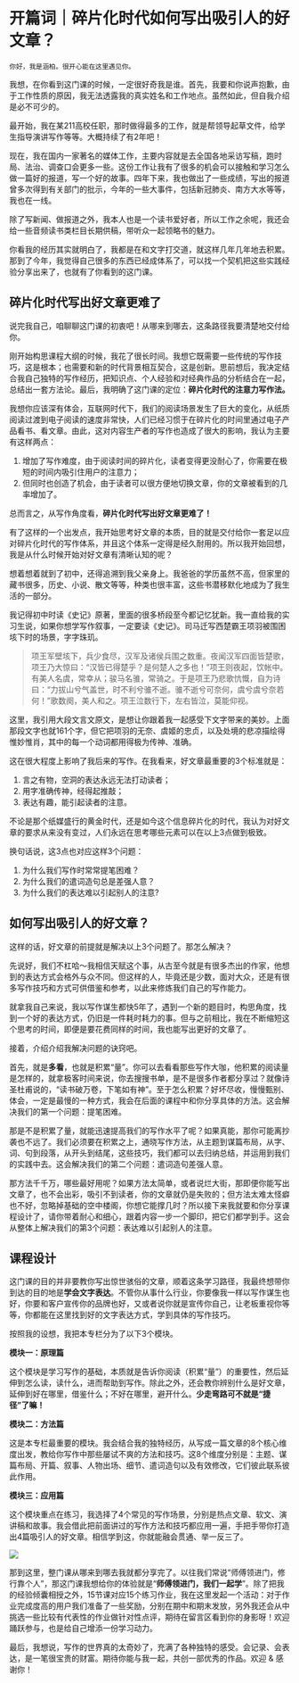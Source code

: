 # 开篇词｜碎片化时代如何写出吸引人的好文章？

    你好，我是涵柏。很开心能在这里遇见你。

我想，在你看到这门课的时候，一定很好奇我是谁。首先，我要和你说声抱歉，由于工作性质的原因，我无法透露我的真实姓名和工作地点。虽然如此，但自我介绍是必不可少的。

最开始，我在某211高校任职，那时做得最多的工作，就是帮领导起草文件，给学生指导演讲写作等等。大概持续了有2年吧！

现在，我在国内一家著名的媒体工作，主要内容就是去全国各地采访写稿，跑时局、法治、调查口会更多一些。这份工作让我有了很多的机会可以接触和学习怎么做一篇好的报道，写一个好的故事。四年下来，我也做出了一些成绩，写出的报道曾多次得到有关部门的批示，今年的一些大事件，包括新冠肺炎、南方大水等等，我也在一线。

除了写新闻、做报道之外，我本人也是一个读书爱好者，所以工作之余呢，我还会给一些音频读书类栏目长期供稿，带听众一起领略书的魅力。

你看我的经历其实就明白了，我都是在和文字打交道，就这样几年几年地去积累。那到了今年，我觉得自己很多的东西已经成体系了，可以找一个契机把这些实践经验分享出来了，也就有了你看到的这门课。

## 碎片化时代写出好文章更难了

说完我自己，咱聊聊这门课的初衷吧！从哪来到哪去，这条路径我要清楚地交付给你。

刚开始构思课程大纲的时候，我花了很长时间。我想它既需要一些传统的写作技巧，这是根本；也需要和新的时代背景相互契合，这是创新。思前想后，我决定结合我自己独特的写作经历，把知识点、个人经验和对经典作品的分析结合在一起，总结出一套方法论。最后，我明确了这门课的定位：**碎片化时代的注意力写作法。**

我想你应该深有体会，互联网时代下，我们的阅读场景发生了巨大的变化，从纸质阅读过渡到电子阅读的速度非常快，人们已经习惯于在碎片化的时间里通过电子产品看书、看文章。由此，这对内容生产者的写作也造成了很大的影响，我认为主要有这样两点：

1.  增加了写作难度，由于阅读时间的碎片化，读者变得更没耐心了，你需要在极短的时间内吸引住用户的注意力；
2.  但同时也创造了机会，由于读者可以很方便地切换文章，你的文章被看到的几率增加了。

总而言之，从写作角度看，**碎片化时代写出好文章更难了！**

有了这样的一个出发点，我开始思考好文章的本质，目的就是交付给你一套足以应对碎片化时代的写作体系，并且这个体系一定得是经久耐用的。所以我开始回想，我是从什么时候开始对好文章有清晰认知的呢？

想着想着就到了初中，还得追溯到我父亲身上。我爸爸的学历虽然不高，但家里的藏书很多，历史、小说、散文等等，种类也很丰富，这些书潜移默化地成为了我生活的一部分。

我记得初中时读《史记》原著，里面的很多桥段至今都记忆犹新。我一直给我的实习生说，如果你想学写作叙事，一定要读《史记》。司马迁写西楚霸王项羽被围困垓下时的场景，字字珠玑。

> 项王军壁垓下，兵少食尽，汉军及诸侯兵围之数重。夜闻汉军四面皆楚歌，项王乃大惊曰：“汉皆已得楚乎？是何楚人之多也！”项王则夜起，饮帐中。有美人名虞，常幸从；骏马名骓，常骑之。于是项王乃悲歌忼慨，自为诗曰：“力拔山兮气盖世，时不利兮骓不逝。骓不逝兮可奈何，虞兮虞兮奈若何！”歌数阕，美人和之。项王泣数行下，左右皆泣，莫能仰视。

这里，我引用大段文言文原文，是想让你跟着我一起感受下文字带来的美妙。上面那段文字也就161个字，但它把项羽的无奈、虞姬的忠贞，以及处境的悲凉描绘得惟妙惟肖，其中的每一个动词都用得极为传神、准确。

这在很大程度上影响了我后来的写作。在我看来，好文章最重要的3个标准就是：

1.  言之有物，空洞的表达永远无法打动读者；
2.  用字准确传神，经得起推敲；
3.  表达有趣，能引起读者的注意。

不论是那个纸媒盛行的黄金时代，还是如今这个信息碎片化的时代，我认为对好文章的要求从来没有变过，人们永远在思考哪些元素可以在以上3点做到极致。

换句话说，这3点也对应这样3个问题：

1.  为什么我们写作时常常提笔困难？
2.  为什么我们的遣词造句总是差强人意？
3.  为什么我们的表达难以引起别人的注意?

## 如何写出吸引人的好文章？

这样的话，好文章的前提就是解决以上3个问题了。那怎么解决？

先说好，我们不杠哈～我相信天赋这个事，从古至今就是有很多杰出的作家，他想到的表达方式会格外与众不同。但这样的人，毕竟还是少数，面对大众，还是有很多写作技巧和方式可供借鉴和参考，以此来修炼我们自己的写作能力。

就拿我自己来说，我以写作谋生都快5年了，遇到一个新的题目时，构思角度，找到一个好的表达方式，仍旧是一件耗时耗力的事。但与之前相比，我在不断缩短这个思考的时间，即便是要花费同样的时间，我也能写出更好的文章了。

接着，介绍介绍我解决问题的诀窍吧。

首先，就是**多看**，也就是积累“量”。你可以去看看那些写作大咖，他积累的阅读量是怎样的，就拿极客时间来说，你去搜搜书单，是不是很多作者都分享过？就像诗圣杜甫说的，“读书破万卷，下笔如有神”。至于怎么积累？好坏尽收，慢慢甄别、体会，一定是最慢的一种方式，我会在后面的课程中和你分享具体的方法。这会解决我们的第一个问题：提笔困难。

那是不是积累了量，就能迅速提高我们的写作水平了呢？如果真能，那你可能离抄袭也不远了。我们必须要在积累之上，通晓写作方法，从主题到谋篇布局，从字、词、句到段落，从开头到结尾，这些技巧，我们都可以去归纳总结，并运用到我们的实践中去。这会解决我们的第二个问题：遣词造句差强人意。

那方法千千万，哪些最好用呢？如果方法太简单，或者说烂大街，那即便你能写出文章了，也不会出彩，吸引不到读者，你的文章就仍是失败的；但方法太难太怪癖也不好，忽略掉基础的空中楼阁，你想它能撑几时？所以接下来我就要和你分享课程设计了，请你带着耐心和细心，跟着内容一步一个脚印，把它们都学到手。这会从整体上解决我们的第3个问题：表达难以引起别人的注意。

## 课程设计

这门课的目的并非要教你写出惊世骇俗的文章，顺着这条学习路径，我最终想带你到达的目的地是**学会文字表达**。不管你从事什么行业，你要像我一样以写作谋生也好，你要和客户宣传你的品牌也好，又或者说你就是宣传你自己，让老板重视你等等，你都能在这里找到好的文字表达方式，学到具体的写作技巧。

按照我的设想，我把本专栏分为了以下3个模块。

**模块一：原理篇**

这个模块是学习写作的基础，本质就是告诉你阅读（积累“量”）的重要性，然后延伸到怎么读，读什么，进而帮助到写作。除此之外，还会教你辨别什么是好文章，延伸到好在哪里，借鉴什么；不好在哪里，避开什么。**少走弯路可不就是“捷径”了嘛！**

**模块二：方法篇**

这是本专栏最重要的模块。我会结合我的独特经历，从写成一篇文章的8个核心维度出发，教给你写作中那些屡试不爽的方法和技巧。这8个维度分别是：主题、谋篇布局、开篇、叙事、人物出场、细节、遣词造句以及有效修改，它们彼此联系彼此作用。

**模块三：应用篇**

这个模块重点在练习，我选择了4个常见的写作场景，分别是热点文章、软文、演讲稿和故事。我会借此把前面讲过的写作方法和技巧都应用一遍，手把手带你打造出4篇吸引人的好文章。相信学到这，你就能融会贯通、举一反三了。

![](https://static001.geekbang.org/resource/image/6b/b4/6b97c03925d42d1dcfdf9baf410638b4.jpg)

那到这里，整门课从哪来到哪去我就都分享完了。以往我们常说“师傅领进门，修行靠个人”，那这门课我想给你的体验就是“**师傅领进门，我们一起学**”。除了把我的经验倾囊相授之外，15节课对应15个练习作业，我在这里发起一个活动：对于作业完成度高的用户我们准备了一些奖励，分别在期中和期末发放，另外我还会从中挑选一些比较有代表性的作业做针对性点评，期待在留言区看到你的身影呀！欢迎踊跃参与，也是给自己增添一份学习动力。

最后，我想说，写作的世界真的太奇妙了，充满了各种独特的感受。会记录、会表达，是一笔很宝贵的财富。期待你能与我一起，共创一部优秀的作品。欢迎 & 感谢你！
    